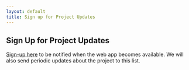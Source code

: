 ```yaml
---
layout: default
title: Sign up for Project Updates
---
```


## Sign Up for Project Updates

[Sign-up here](https://groups.google.com/a/ucar.edu/forum/#!forum/riskcalculator-updates/join) to be notified when the web app becomes available. We will also send periodic updates about the project to this list. 



